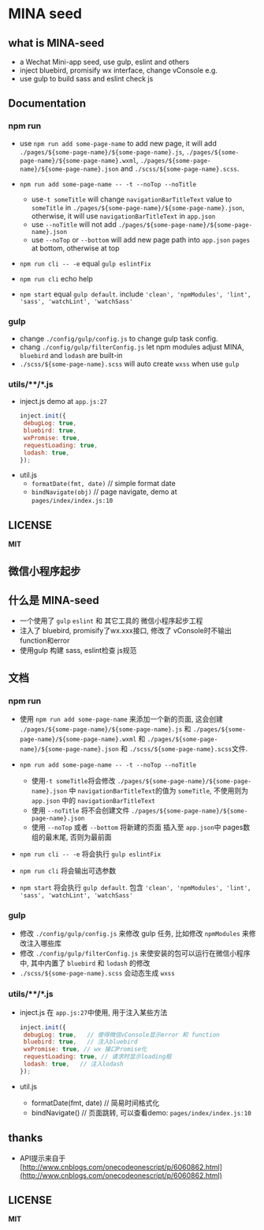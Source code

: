 # MINA seed

## what is MINA-seed

- a Wechat Mini-app seed, use gulp, eslint and others
- inject bluebird, promisify wx interface, change vConsole e.g.
- use gulp to build sass and eslint check js

## Documentation

### npm run
- use `npm run add some-page-name` to add new page, it will add `./pages/${some-page-name}/${some-page-name}.js`, `./pages/${some-page-name}/${some-page-name}.wxml`, `./pages/${some-page-name}/${some-page-name}.json` and `./scss/${some-page-name}.scss`.
- `npm run add some-page-name -- -t --noTop --noTitle`
  - use`-t someTitle` will change   `navigationBarTitleText` value to `someTitle` in `./pages/${some-page-name}/${some-page-name}.json`, otherwise,  it will use `navigationBarTitleText` in `app.json`
  - use `--noTitle` will not add `./pages/${some-page-name}/${some-page-name}.json`
  - use `--noTop` or `--bottom` will add new page path into `app.json` `pages` at bottom, otherwise at top 
  
- `npm run cli -- -e` equal `gulp eslintFix`
- `npm run cli` echo help
- `npm start` equal `gulp default`. include `'clean', 'npmModules', 'lint', 'sass', 'watchLint', 'watchSass'`

### gulp 
- change  `./config/gulp/config.js` to change gulp task config.
- chang `./config/gulp/filterConfig.js` let npm modules adjust MINA, `bluebird` and `lodash` are  built-in
- `./scss/${some-page-name}.scss` will auto create `wxss` when use `gulp`

### utils/\*\*/\*.js
- inject.js
  demo at `app.js:27`
   ```js
  inject.init({
    debugLog: true,   
    bluebird: true,  
    wxPromise: true,
    requestLoading: true,
    lodash: true,
  });
   ```
- util.js
  - `formatDate(fmt, date)` // simple format date
  - `bindNavigate(obj)` // page navigate, demo at `pages/index/index.js:10` 


## LICENSE
**MIT**


## 微信小程序起步

## 什么是 MINA-seed

- 一个使用了 `gulp` `eslint` 和 其它工具的 微信小程序起步工程
- 注入了 bluebird, promisify了wx.xxx接口, 修改了 vConsole时不输出function和error
- 使用gulp 构建 sass, eslint检查 js规范

## 文档

### npm run
- 使用 `npm run add some-page-name` 来添加一个新的页面, 这会创建 `./pages/${some-page-name}/${some-page-name}.js` 和 `./pages/${some-page-name}/${some-page-name}.wxml` 和 `./pages/${some-page-name}/${some-page-name}.json` 和 `./scss/${some-page-name}.scss`文件.
- `npm run add some-page-name -- -t --noTop --noTitle`
  - 使用`-t someTitle`将会修改 `./pages/${some-page-name}/${some-page-name}.json` 中 `navigationBarTitleText`的值为 `someTitle`, 不使用则为 `app.json` 中的 `navigationBarTitleText`
  - 使用 `--noTitle` 将不会创建文件 `./pages/${some-page-name}/${some-page-name}.json`
  - 使用 `--noTop` 或者 `--bottom` 将新建的页面 插入至 `app.json`中 pages数组的最末尾, 否则为最前面
  
- `npm run cli -- -e` 将会执行 `gulp eslintFix`
- `npm run cli` 将会输出可选参数
- `npm start` 将会执行 `gulp default`. 包含 `'clean', 'npmModules', 'lint', 'sass', 'watchLint', 'watchSass'`

### gulp 
- 修改  `./config/gulp/config.js` 来修改 gulp 任务, 比如修改 `npmModules` 来修改注入哪些库
- 修改 `./config/gulp/filterConfig.js` 来使安装的包可以运行在微信小程序中, 其中内置了 `bluebird` 和 `lodash` 的修改
- `./scss/${some-page-name}.scss` 会动态生成 `wxss`

### utils/\*\*/\*.js
- inject.js
  在 `app.js:27`中使用, 用于注入某些方法  
  
   ```js
  inject.init({
    debugLog: true,   // 使得微信vConsole显示error 和 function
    bluebird: true,   // 注入bluebird
    wxPromise: true, // wx 接口Promise化
    requestLoading: true, // 请求时显示loading框
    lodash: true,   // 注入lodash
  });
   ```
- util.js
  - formatDate(fmt, date) // 简易时间格式化
  - bindNavigate() // 页面跳转, 可以查看demo: `pages/index/index.js:10` 


## thanks
- API提示来自于 [http://www.cnblogs.com/onecodeonescript/p/6060862.html](http://www.cnblogs.com/onecodeonescript/p/6060862.html)

## LICENSE
**MIT**
